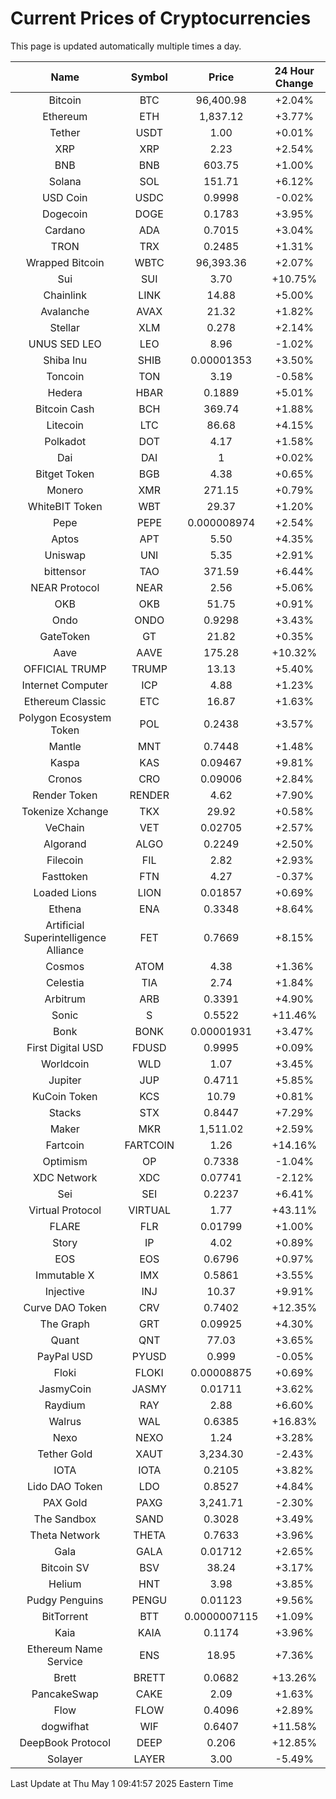 # Current Prices of Cryptocurrencies
This page is updated automatically multiple times a day.

| Name | Symbol | Price | 24 Hour Change |
| :---: |:---:| :---: | :---: |
| Bitcoin | BTC | 96,400.98 | +2.04% |
| Ethereum | ETH | 1,837.12 | +3.77% |
| Tether | USDT | 1.00 | +0.01% |
| XRP | XRP | 2.23 | +2.54% |
| BNB | BNB | 603.75 | +1.00% |
| Solana | SOL | 151.71 | +6.12% |
| USD Coin | USDC | 0.9998 | -0.02% |
| Dogecoin | DOGE | 0.1783 | +3.95% |
| Cardano | ADA | 0.7015 | +3.04% |
| TRON | TRX | 0.2485 | +1.31% |
| Wrapped Bitcoin | WBTC | 96,393.36 | +2.07% |
| Sui | SUI | 3.70 | +10.75% |
| Chainlink | LINK | 14.88 | +5.00% |
| Avalanche | AVAX | 21.32 | +1.82% |
| Stellar | XLM | 0.278 | +2.14% |
| UNUS SED LEO | LEO | 8.96 | -1.02% |
| Shiba Inu | SHIB | 0.00001353 | +3.50% |
| Toncoin | TON | 3.19 | -0.58% |
| Hedera | HBAR | 0.1889 | +5.01% |
| Bitcoin Cash | BCH | 369.74 | +1.88% |
| Litecoin | LTC | 86.68 | +4.15% |
| Polkadot | DOT | 4.17 | +1.58% |
| Dai | DAI | 1 | +0.02% |
| Bitget Token | BGB | 4.38 | +0.65% |
| Monero | XMR | 271.15 | +0.79% |
| WhiteBIT Token | WBT | 29.37 | +1.20% |
| Pepe | PEPE | 0.000008974 | +2.54% |
| Aptos | APT | 5.50 | +4.35% |
| Uniswap | UNI | 5.35 | +2.91% |
| bittensor | TAO | 371.59 | +6.44% |
| NEAR Protocol | NEAR | 2.56 | +5.06% |
| OKB | OKB | 51.75 | +0.91% |
| Ondo | ONDO | 0.9298 | +3.43% |
| GateToken | GT | 21.82 | +0.35% |
| Aave | AAVE | 175.28 | +10.32% |
| OFFICIAL TRUMP | TRUMP | 13.13 | +5.40% |
| Internet Computer | ICP | 4.88 | +1.23% |
| Ethereum Classic | ETC | 16.87 | +1.63% |
| Polygon Ecosystem Token | POL | 0.2438 | +3.57% |
| Mantle | MNT | 0.7448 | +1.48% |
| Kaspa | KAS | 0.09467 | +9.81% |
| Cronos | CRO | 0.09006 | +2.84% |
| Render Token | RENDER | 4.62 | +7.90% |
| Tokenize Xchange | TKX | 29.92 | +0.58% |
| VeChain | VET | 0.02705 | +2.57% |
| Algorand | ALGO | 0.2249 | +2.50% |
| Filecoin | FIL | 2.82 | +2.93% |
| Fasttoken | FTN | 4.27 | -0.37% |
| Loaded Lions | LION | 0.01857 | +0.69% |
| Ethena | ENA | 0.3348 | +8.64% |
| Artificial Superintelligence Alliance | FET | 0.7669 | +8.15% |
| Cosmos | ATOM | 4.38 | +1.36% |
| Celestia | TIA | 2.74 | +1.84% |
| Arbitrum | ARB | 0.3391 | +4.90% |
| Sonic | S | 0.5522 | +11.46% |
| Bonk | BONK | 0.00001931 | +3.47% |
| First Digital USD | FDUSD | 0.9995 | +0.09% |
| Worldcoin | WLD | 1.07 | +3.45% |
| Jupiter | JUP | 0.4711 | +5.85% |
| KuCoin Token | KCS | 10.79 | +0.81% |
| Stacks | STX | 0.8447 | +7.29% |
| Maker | MKR | 1,511.02 | +2.59% |
| Fartcoin | FARTCOIN | 1.26 | +14.16% |
| Optimism | OP | 0.7338 | -1.04% |
| XDC Network | XDC | 0.07741 | -2.12% |
| Sei | SEI | 0.2237 | +6.41% |
| Virtual Protocol | VIRTUAL | 1.77 | +43.11% |
| FLARE | FLR | 0.01799 | +1.00% |
| Story | IP | 4.02 | +0.89% |
| EOS | EOS | 0.6796 | +0.97% |
| Immutable X | IMX | 0.5861 | +3.55% |
| Injective | INJ | 10.37 | +9.91% |
| Curve DAO Token | CRV | 0.7402 | +12.35% |
| The Graph | GRT | 0.09925 | +4.30% |
| Quant | QNT | 77.03 | +3.65% |
| PayPal USD | PYUSD | 0.999 | -0.05% |
| Floki | FLOKI | 0.00008875 | +0.69% |
| JasmyCoin | JASMY | 0.01711 | +3.62% |
| Raydium | RAY | 2.88 | +6.60% |
| Walrus | WAL | 0.6385 | +16.83% |
| Nexo | NEXO | 1.24 | +3.28% |
| Tether Gold | XAUT | 3,234.30 | -2.43% |
| IOTA | IOTA | 0.2105 | +3.82% |
| Lido DAO Token | LDO | 0.8527 | +4.84% |
| PAX Gold | PAXG | 3,241.71 | -2.30% |
| The Sandbox | SAND | 0.3028 | +3.49% |
| Theta Network | THETA | 0.7633 | +3.96% |
| Gala | GALA | 0.01712 | +2.65% |
| Bitcoin SV | BSV | 38.24 | +3.17% |
| Helium | HNT | 3.98 | +3.85% |
| Pudgy Penguins | PENGU | 0.01123 | +9.56% |
| BitTorrent | BTT | 0.0000007115 | +1.09% |
| Kaia | KAIA | 0.1174 | +3.96% |
| Ethereum Name Service | ENS | 18.95 | +7.36% |
| Brett | BRETT | 0.0682 | +13.26% |
| PancakeSwap | CAKE | 2.09 | +1.63% |
| Flow | FLOW | 0.4096 | +2.89% |
| dogwifhat | WIF | 0.6407 | +11.58% |
| DeepBook Protocol | DEEP | 0.206 | +12.85% |
| Solayer | LAYER | 3.00 | -5.49% |

Last Update at Thu May  1 09:41:57 2025 Eastern Time